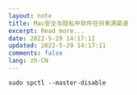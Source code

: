 ```yaml
---
layout: note
title: Mac安全与隐私中软件任何来源渠道
excerpt: Read more...
date: 2022-5-29 14:17:11
updated: 2022-5-29 14:17:11
comments: false
lang: zh-CN
---
```


`sudo spctl --master-disable`
  